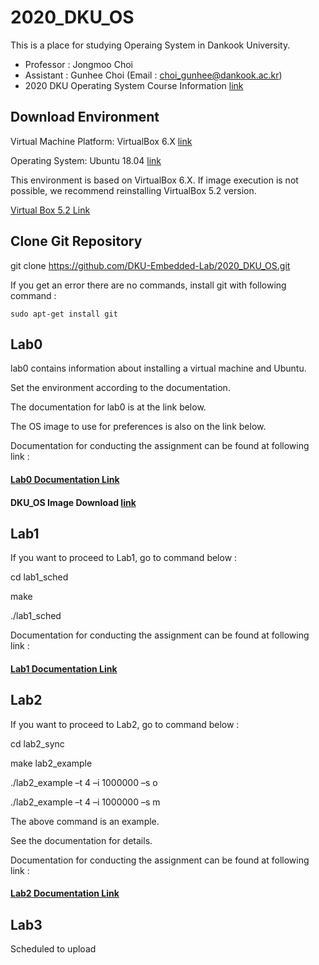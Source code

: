 # 2020_DKU_OS


This is a place for studying Operaing System in Dankook University.
- Professor : Jongmoo Choi
- Assistant : Gunhee Choi (Email : choi_gunhee@dankook.ac.kr)
- 2020 DKU Operating System Course Information [link](http://embedded.dankook.ac.kr/~choijm/course/course.html)


## Download Environment
Virtual Machine Platform: VirtualBox 6.X [link](https://www.virtualbox.org/)

Operating System: Ubuntu 18.04 [link](https://ubuntu.com/download/desktop)

This environment is based on VirtualBox 6.X.
If image execution is not possible, we recommend reinstalling VirtualBox 5.2 version.

[Virtual Box 5.2 Link](https://www.virtualbox.org/wiki/Download_Old_Builds_5_2)


## Clone Git Repository
git clone https://github.com/DKU-Embedded-Lab/2020_DKU_OS.git

If you get an error there are no commands, install git with following command :

```
sudo apt-get install git
```

## Lab0
lab0 contains information about installing a virtual machine and Ubuntu.

Set the environment according to the documentation.

The documentation for lab0 is at the link below.

The OS image to use for preferences is also on the link below.

Documentation for conducting the assignment can be found at following link :

#### [Lab0 Documentation Link](https://drive.google.com/open?id=1JIwUUl1qL7z290NiIqOBuZLzkXMjQn55)

#### DKU_OS Image Download [link](https://drive.google.com/open?id=1uCVLdL9EdkVZhmvn4egd2p4aErwybT2i)

## Lab1
If you want to proceed to Lab1, go to command below :

cd lab1_sched

make

./lab1_sched

Documentation for conducting the assignment can be found at following link :

#### [Lab1 Documentation Link](https://drive.google.com/open?id=1LzeJsWAyntJVmKHmIJl5YgBYGpVuNCs0)

## Lab2

If you want to proceed to Lab2, go to command below :

cd lab2_sync

make lab2_example

./lab2_example –t 4 –i 1000000 –s o

./lab2_example –t 4 –i 1000000 –s m

The above command is an example.

See the documentation for details.

Documentation for conducting the assignment can be found at following link :

#### [Lab2 Documentation Link](https://drive.google.com/open?id=1lLiAKuQeW7PDoqocLSaPB4N2v9GvcSHR)

## Lab3

Scheduled to upload
